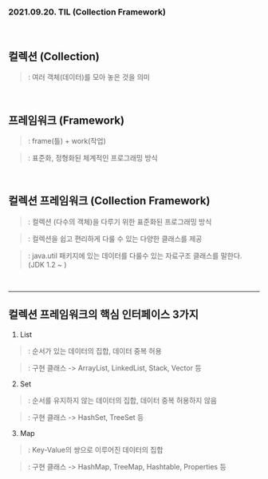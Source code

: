 ### 2021.09.20. TIL (Collection Framework)

<br>

## 컬렉션 (Collection)

>: 여러 객체(데이터)를 모아 놓은 것을 의미

<br>

## 프레임워크 (Framework)

>: frame(틀) + work(작업)

>: 표준화, 정형화된 체계적인 프로그래밍 방식

<br>

## 컬렉션 프레임워크 (Collection Framework)

>: 컬렉션 (다수의 객체)을 다루기 위한 표준화된 프로그래밍 방식

>: 컬렉션을 쉽고 편리하게 다룰 수 있는 다양한 클래스를 제공

>: java.util 패키지에 있는 데이터를 다룰수 있는 자료구조 클래스를 말한다. (JDK 1.2 ~ )


<br>

---

## 컬렉션 프레임워크의 핵심 인터페이스 3가지

1. List

>: 순서가 있는 데이터의 집합, 데이터 중복 허용

>: 구현 클래스 -> ArrayList, LinkedList, Stack, Vector 등

2. Set

>: 순서를 유지하지 않는 데이터의 집합, 데이터 중복 허용하지 않음

>: 구현 클래스 -> HashSet, TreeSet 등

3. Map

>: Key-Value의 쌍으로 이루어진 데이터의 집합

>: 구현 클래스 -> HashMap, TreeMap, Hashtable, Properties 등
